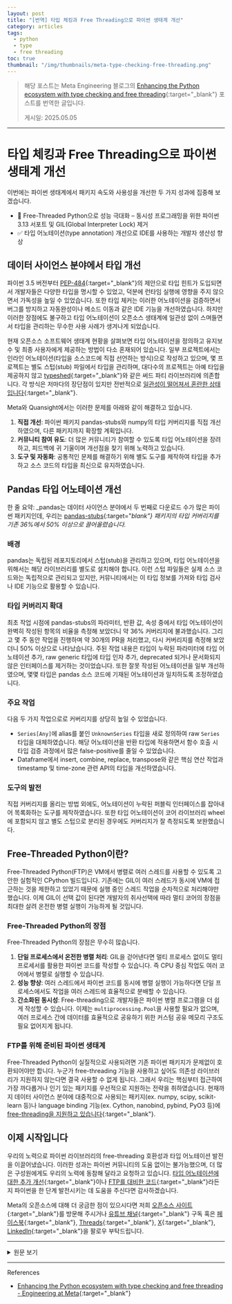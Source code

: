 ```yaml
---
layout: post
title: "[번역] 타입 체킹과 Free Threading으로 파이썬 생태계 개선"
category: articles
tags:
  - python
  - type
  - free threading
toc: true
thumbnail: "/img/thumbnails/meta-type-checking-free-threading.png"
---
```


> 해당 포스트는 Meta Engineering 블로그의 [Enhancing the Python ecosystem with type checking and free threading](https://engineering.fb.com/2025/05/05/developer-tools/enhancing-the-python-ecosystem-with-type-checking-and-free-threading/){:target="_blank"} 포스트를 번역한 글입니다.
> 
> 게시일: 2025.05.05

---

# 타입 체킹과 Free Threading으로 파이썬 생태계 개선

이번에는 파이썬 생태계에서 패키지 속도와 사용성을 개선한 두 가지 성과에 집중해 보겠습니다.

- 🚀 Free-Threaded Python으로 성능 극대화 – 동시성 프로그래밍을 위한 파이썬 3.13 서포트 및 GIL(Global Interpreter Lock) 제거
- ✅ 타입 어노테이션(type annotation) 개선으로 IDE를 사용하는 개발자 생산성 향상

## 데이터 사이언스 분야에서 타입 개선

파이썬 3.5 버전부터 [PEP-484](https://peps.python.org/pep-0484/){:target="_blank"}의 제안으로 타입 힌트가 도입되면서 개발자들은 다양한 타입을 명시할 수 있었고, 덕분에 런타임 실행에 영향을 주지 않으면서 가독성을 높일 수 있었습니다.
또한 타입 체커는 이러한 어노테이션을 검증하면서 버그를 방지하고 자동완성이나 메소드 이동과 같은 IDE 기능을 개선하였습니다.
하지만 이러한 장점에도 불구하고 타입 어노테이션이 오픈소스 생태계에 일관성 없이 스며들면서 타입을 관리하는 무수한 사용 사례가 생겨나게 되었습니다.

현재 오픈소스 소프트웨어 생태계 현황을 살펴보면 타입 어노테이션을 정의하고 유지보수 및 최종 사용자에게 제공하는 방법이 다소 혼재되어 있습니다.
일부 프로젝트에서는 인라인 어노테이션(타입을 소스코드에 직접 선언하는 방식)으로 작성하고 있으며, 몇 프로젝트는 별도 스텁(stub) 파일에서 타입을 관리하며, 대다수의 프로젝트는 아예 타입을 제공하지 않고 [typeshed](https://github.com/python/typeshed){:target="_blank"}와 같은 써드 파티 라이브러리에 의존합니다.
각 방식은 저마다의 장단점이 있지만 전반적으로 [일관성이 떨어져서 혼란한 상태입니다](https://discuss.python.org/t/prevalence-staleness-of-stubs-packages-in-pypi/70457){:target="_blank"}.

Meta와 Quansight에서는 이러한 문제를 아래와 같이 해결하고 있습니다.

1. **직접 개선**: 파이썬 패키지 pandas-stubs와 numpy의 타입 커버리지를 직접 개선하였으며, 다른 패키지까지 확장할 계획입니다.
2. **커뮤니티 참여 유도**: 더 많은 커뮤니티가 참여할 수 있도록 타입 어노테이션을 장려하고, 피드백에 귀 기울이며 개선점을 찾기 위해 노력하고 있습니다.
3. **도구 및 자동화**: 공통적인 문제를 해결하기 위해 별도 도구를 제작하여 타입을 추가하고 소스 코드의 타입을 최신으로 유지하였습니다.

## Pandas 타입 어노테이션 개선

한 줄 요약: _pandas는 데이터 사이언스 분야에서 두 번째로 다운로드 수가 많은 파이썬 패키지인데,
우리는 [pandas-stubs](https://github.com/pandas-dev/pandas-stubs/){:target="_blank"} 패키지의 타입 커버리지를 기존 36%에서 50% 이상으로 끌어올렸습니다._

### 배경

pandas는 독립된 레포지토리에서 스텁(stub)을 관리하고 있으며, 타입 어노테이션을 위해서는 해당 라이브러리를 별도로 설치해야 합니다.
이런 스텁 파일들은 실제 소스 코드와는 독립적으로 관리되고 있지만, 커뮤니티에서는 이 타입 정보를 가져와 타입 검사나 IDE 기능으로 활용할 수 있습니다.

### 타입 커버리지 확대

최초 작업 시점에 pandas-stubs의 파라미터, 반환 값, 속성 중에서 타입 어노테이션이 완벽히 작성된 항목의 비율을 측정해 보았더니 약 36% 커버리지에 불과했습니다.
그리고 몇 주 동안 작업을 진행하며 약 30개의 PR을 처리했고, 다시 커버리지를 측정해 보았더니 50% 이상으로 나타났습니다.
주된 작업 내용은 타입이 누락된 파라미터에 타입 어노테이션 추가, raw generic 타입에 타입 인자 추가, deprecated 되거나 문서화되지 않은 인터페이스를 제거하는 것이었습니다.
또한 잘못 작성된 어노테이션을 일부 개선하였으며, 몇몇 타입은 pandas 소스 코드에 기재된 어노테이션과 일치하도록 조정하였습니다.

### 주요 작업

다음 두 가지 작업으로로 커버리지를 상당히 높일 수 있었습니다.

- `Series[Any]`에 alias를 붙인 `UnknownSeries` 타입을 새로 정의하여 raw `Series` 타입을 대체하였습니다. 해당 어노테이션을 반환 타입에 적용하면서 함수 호출 시 타입 검증 과정에서 많은 false-positive를 줄일 수 있었습니다.
- Dataframe에서 insert, combine, replace, transpose와 같은 핵심 연산 작업과 timestamp 및 time-zone 관련 API의 타입을 개선하였습니다.

### 도구의 발전

직접 커버리지를 올리는 방법 외에도, 어노테이션이 누락된 퍼블릭 인터페이스를 잡아내어 목록화하는 도구를 제작하였습니다.
또한 타입 어노테이션이 코어 라이브러리 wheel에 포함되지 않고 별도 스텁으로 분리된 경우에도 커버리지가 잘 측정되도록 보완했습니다.

## Free-Threaded Python이란?

Free-Threaded Python(FTP)은 VM에서 병렬로 여러 스레드를 사용할 수 있도록 고안한 실험적인 CPython 빌드입니다.
기존에는 GIL이 여러 스레드가 동시에 VM에 접근하는 것을 제한하고 있었기 때문에 실행 중인 스레드 작업을 순차적으로 처리해야만 했습니다.
이제 GIL이 선택 값이 된다면 개발자의 취사선택에 따라 멀티 코어의 장점을 최대한 살려 온전한 병렬 실행이 가능하게 될 것입니다.

### Free-Threaded Python의 장점

Free-Threaded Python의 장점은 무수히 많습니다.

1. **단일 프로세스에서 온전한 병렬 처리**: GIL을 걷어낸다면 멀티 프로세스 없이도 멀티 프로세서를 활용한 파이썬 코드를 작성할 수 있습니다. 즉 CPU 중심 작업도 여러 코어에서 병렬로 실행할 수 있습니다.
2. **성능 향상**: 여러 스레드에서 파이썬 코드를 동시에 병렬 실행이 가능하다면 단일 프로세스에서도 작업을 여러 스레드에 효율적으로 분배할 수 있습니다.
3. **간소화된 동시성**: Free-threading으로 개발자들은 파이썬 병렬 프로그램을 더 쉽게 작성할 수 있습니다. 이제는 `multiprocessing.Pool`을 사용할 필요가 없으며, 여러 프로세스 간에 데이터를 효율적으로 공유하기 위한 커스텀 공유 메모리 구조도 필요 없어지게 됩니다.

### FTP를 위해 준비된 파이썬 생태계

Free-Threaded Python이 실질적으로 사용되려면 기존 파이썬 패키지가 문제없이 호환되어야만 합니다.
누군가 free-threading 기능을 사용하고 싶어도 의존성 라이브러리가 지원하지 않는다면 결국 사용할 수 없게 됩니다.
그래서 우리는 핵심부터 접근하여 가장 까다롭거나 인기 있는 패키지를 우선적으로 지원하는 전략을 취하였습니다.
현재까지 데이터 사이언스 분야에 대중적으로 사용되는 패키지(ex. numpy, scipy, scikit-learn 등)나 language binding 기능(ex. Cython, nanobind, pybind, PyO3 등)에 [free-threading을 지원하고 있습니다](https://py-free-threading.github.io/tracking/){:target="_blank"}.

## 이제 시작입니다

우리의 노력으로 파이썬 라이브러리의 free-threading 호환성과 타입 어노테이션 발전을 이끌어냈습니다.
이러한 성과는 파이썬 커뮤니티의 도움 없이는 불가능했으며, 더 많은 구성원에게도 우리의 노력에 동참해 달라고 요청하고 있습니다.
[타입 어노테이션에 대한 추가 개선](https://discuss.python.org/t/call-for-suggestions-nominate-python-packages-for-typing-improvements/80186){:target="_blank"}이나 [FTP를 대비한 코드](https://py-free-threading.github.io/porting/){:target="_blank"}라든지 파이썬을 한 단계 발전시키는 데 도움을 주신다면 감사하겠습니다.

Meta의 오픈소스에 대해 더 궁금한 점이 있으시다면 저희 [오픈소스 사이트](https://opensource.fb.com/){:target="_blank"}를 방문해 주시거나 [유튜브 채널](https://www.youtube.com/channel/UCCQY962PmHabTjaHv2wJzfQ){:target="_blank"} 구독 혹은 [페이스북](https://www.facebook.com/MetaOpenSource){:target="_blank"}, [Threads](https://www.threads.com/@metaopensource){:target="_blank"}, [X](https://x.com/MetaOpenSource){:target="_blank"}, [LinkedIn](https://www.linkedin.com/showcase/meta-open-source?fbclid=IwZXh0bgNhZW0CMTEAAR2fEOJNb7zOi8rJeRvQry5sRxARpdL3OpS4sYLdC1_npkEy60gBS1ynXwQ_aem_mJUK6jEUApFTW75Emhtpqw){:target="_blank"}을 팔로우 부탁드립니다.

---

<details>
<summary>원문 보기</summary>
<div markdown="1">

# Enhancing the Python ecosystem with type checking and free threading

We’ll look at two key efforts in Python’s packaging ecosystem to make packages faster and easier to use:

- 🚀 Unlock performance wins for developers through free-threaded Python – where we leverage Python 3.13’s support for concurrent programming (made possible by removing the Global Interpreter Lock (GIL)).
- ✅ Increase developer velocity in the IDE with improved type annotations.


## Enhancing typed Python in the Python scientific stack

Type hints, introduced in Python 3.5 with [PEP-484](https://peps.python.org/pep-0484/){:target="_blank"}, allow developers to specify variable types, enhancing code understanding without affecting runtime behavior.
Type-checkers validate these annotations, helping prevent bugs and improving IDE functions like autocomplete and jump-to-definition.
Despite their benefits, adoption is inconsistent across the open source ecosystem, with varied approaches to specifying and maintaining type annotations.

The landscape of open source software is fractured with respect to how type annotations are specified, maintained, and distributed to end users.
Some projects have in-line annotations (types directly declared in the source code directly), others keep types in stub files, and many projects have no types at all, relying on third party repositories such as [typeshed](https://github.com/python/typeshed){:target="_blank"} to provide community-maintained stubs.
Each approach has its own pros and cons, but application and maintenance of them [has been inconsistent](https://discuss.python.org/t/prevalence-staleness-of-stubs-packages-in-pypi/70457){:target="_blank"}.

Meta and Quansight are addressing this inconsistency through:

1. **Direct contributions**: We have improved the type coverage for pandas-stubs and numpy, and are eager to expand the effort to more packages.
2. **Community engagement**: Promoting type annotation efforts to encourage community involvement, listen to feedback and create actionable ways to improve the ecosystem.
3. **Tooling and automation**: Developing tools to address common challenges adding types and keeping the types up-to-date with the source code.

## Improved type annotations in pandas

TL;DR: _Pandas is the second most downloaded package from the Python scientific stack.
We improved [pandas-stubs](https://github.com/pandas-dev/pandas-stubs/){:target="_blank"} package type annotation coverage from 36% to over 50%._

### Background

The pandas community maintains its own stubs in a separate repository, which must be installed to obtain type annotations.
While these stubs are checked separately from the source code, it allows the community to use types with their own type checking and IDE.

### Improving type coverage

When we began our work in pandas-stubs, coverage was around 36%, as measured by the percentage of parameters, returns, and attributes that had a complete type annotation (the annotation is present and all generics have type arguments).
After several weeks of work and about 30 PRs, type completeness is now measured at over 50%.
The majority of our contributions involved adding annotations to previously-untyped parameters, adding type arguments to raw generic types, and removing deprecated/undocumented interfaces.
We also improved several inaccurate annotations and updated others to match the inline annotations in the pandas source code.

### Key introductions

Two key introductions significantly increased coverage:

- Replacing raw `Series` types with `UnknownSeries`, a new type aliased to `Series[Any]`. When applied to return type annotations, this reduces the number of type checker false-positives when the function is called.
- Improving types of core Dataframe operations like insert, combine, replace, transpose, and assign, as well as many timestamp and time-zone related APIs.

### Tooling development

In addition to improving coverage directly, we developed tooling to catalog public interfaces missing annotations.
We also augmented our tools for measuring type coverage to handle the situation where stubs are distributed independently, rather than being packaged into the core library wheel.

## What is free-threaded Python ?

Free-threaded Python (FTP) is an experimental build of CPython that allows multiple threads to interact with the VM in parallel.
Previously, access to the VM required holding the global interpreter lock (GIL), thereby serializing execution of concurrently running threads.
With the GIL becoming optional, developers will be able to take full advantage of multi-core processors and write truly parallel code.

### Benefits of free-threaded Python

The benefits of free-threaded Python are numerous:

- **True parallelism in a single process**: With the GIL removed, developers can write Python code that takes full advantage of multi-core processors without needing to use multiple processes. CPU-bound code can execute in parallel across multiple cores.
- **Improved performance**: By allowing multiple threads to execute Python code simultaneously, work can be effectively distributed across multiple threads inside a single process.
- **Simplified concurrency**: Free-threading provides developers with a more ergonomic way to write parallel programs in Python. Gone are the days of needing to use `multiprocessing.Pool` and/or resorting to custom shared memory data structures to efficiently share data between worker processes.

### Getting Python’s ecosystem ready for FTP

The ecosystem of Python packages must work well with free-threaded Python in order for it to be practically useful; application owners can’t use free-threading unless their dependencies work well with it.
To that end, we have been taking a “bottoms up” approach to tackle the most difficult/popular packages in the ecosystem.
[We’ve added free-threading support](https://py-free-threading.github.io/tracking/){:target="_blank"} to many of the most popular packages used for scientific computing (e.g. numpy, scipy, scikit-learn) and language bindings (e.g. Cython, nanobind, pybind, PyO3).

## Just getting started

Together, we made substantial progress in improving type annotations and free-threading compatibility in Python libraries.
We couldn’t have done it without the Python community and are asking others to join our efforts.
Whether it’s [further updates to the type annotations](https://discuss.python.org/t/call-for-suggestions-nominate-python-packages-for-typing-improvements/80186){:target="_blank"} or [preparing your code for FTP](https://py-free-threading.github.io/porting/){:target="_blank"}, we value your help moving the Python ecosystem forward!

To learn more about Meta Open Source, visit our [open source site](https://opensource.fb.com/){:target="_blank"}, subscribe to our [YouTube channel](https://www.youtube.com/channel/UCCQY962PmHabTjaHv2wJzfQ){:target="_blank"}, or follow us on [Facebook](https://www.facebook.com/MetaOpenSource){:target="_blank"}, [Threads](https://www.threads.com/@metaopensource){:target="_blank"}, [X](https://x.com/MetaOpenSource){:target="_blank"} and [LinkedIn](https://www.linkedin.com/showcase/meta-open-source?fbclid=IwZXh0bgNhZW0CMTEAAR2fEOJNb7zOi8rJeRvQry5sRxARpdL3OpS4sYLdC1_npkEy60gBS1ynXwQ_aem_mJUK6jEUApFTW75Emhtpqw){:target="_blank"}.

</div>
</details>

---

References

- [Enhancing the Python ecosystem with type checking and free threading - Engineering at Meta](https://engineering.fb.com/2025/05/05/developer-tools/enhancing-the-python-ecosystem-with-type-checking-and-free-threading/){:target="_blank"}
